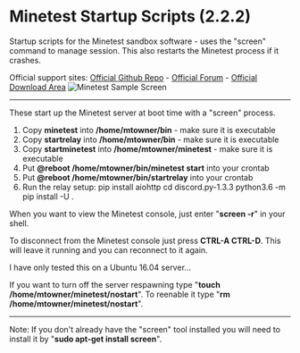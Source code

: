 # Minetest Startup Scripts (2.2.2)
Startup scripts for the Minetest sandbox software - uses the "screen" command to manage session. This also restarts the Minetest process if it crashes.

Official support sites: [Official Github Repo](https://github.com/fstltna/MinetestStartup) - [Official Forum](https://minecity.online/index.php/forum/startup-scripts)  - [Official Download Area](https://minecity.online/index.php/downloads/category/5-server-tools)
![Minetest Sample Screen](https://MineCity.online/minetest_demo.png) 

---
These start up the Minetest server at boot time with a "screen" process.

1. Copy **minetest** into **/home/mtowner/bin** - make sure it is executable
2. Copy **startrelay** into **/home/mtowner/bin** - make sure it is executable
3. Copy **startminetest** into **/home/mtowner/minetest** - make sure it is executable
4. Put **@reboot /home/mtowner/bin/minetest start** into your crontab
5. Put **@reboot /home/mtowner/bin/startrelay** into your crontab
6. Run the relay setup:
	pip install aiohttp
	cd discord.py-1.3.3
	python3.6 -m pip install -U .
	
When you want to view the Minetest console, just enter "**screen -r**" in your shell.

To disconnect from the Minetest console just press **CTRL-A CTRL-D**. This will leave it running and you can reconnect to it again.

I have only tested this on a Ubuntu 16.04 server...

If you want to turn off the server respawning type "**touch /home/mtowner/minetest/nostart**". To reenable it type "**rm /home/mtowner/minetest/nostart**".

---
Note: If you don't already have the "screen" tool installed you will need to install it by "**sudo apt-get install screen**".
